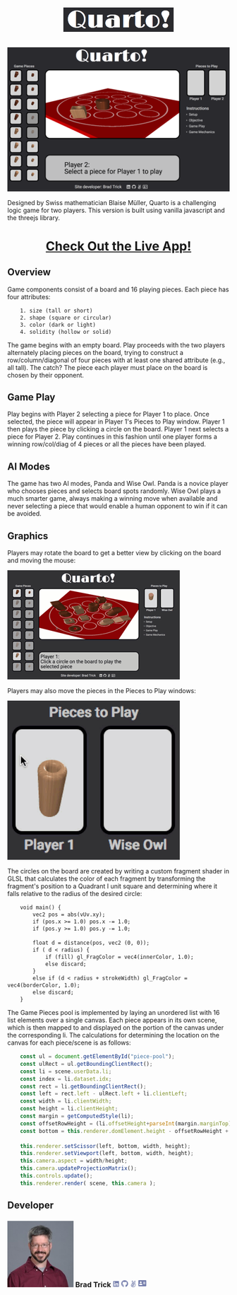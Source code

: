 # <p align="center"><img src="README_assets/QuartoLogo.png" width="250"></p>  

![Quarto](README_assets/QuartoGamePage.png)

Designed by Swiss mathematician Blaise Müller, Quarto is a challenging logic game for two players. This version is built using vanilla javascript and the threejs library.
# <p align="center"> [Check Out the Live App!][1] </p>

## Overview  
Game components consist of a board and 16 playing pieces. Each piece has four attributes: 

        1. size (tall or short)  
        2. shape (square or circular)  
        3. color (dark or light)  
        4. solidity (hollow or solid)  

The game begins with an empty board. Play proceeds with the two players alternately placing pieces on the board, trying to construct a row/column/diagonal of four pieces with at least one shared attribute (e.g., all tall). The catch? The piece each player must place on the board is chosen by their opponent.  
  
## Game Play
Play begins with Player 2 selecting a piece for Player 1 to place. Once selected, the piece will appear in Player 1's Pieces to Play window. Player 1 then plays the piece by clicking a circle on the board. Player 1 next selects a piece for Player 2. Play continues in this fashion until one player forms a winning row/col/diag of 4 pieces or all the pieces have been played.

## AI Modes
The game has two AI modes, Panda and Wise Owl. Panda is a novice player who chooses pieces and selects board spots randomly. Wise Owl plays a much smarter game, always making a winning move when available and never selecting a piece that would enable a human opponent to win if it can be avoided.

## Graphics
Players may rotate the board to get a better view by clicking on the board and moving the mouse:

![Moving Board](README_assets/QuartoMoveBoard.gif)

Players may also move the pieces in the Pieces to Play windows:

![Moving Piece](README_assets/QuartoMovePiece.gif)

The circles on the board are created by writing a custom fragment shader in GLSL that calculates the color of each fragment by transforming the fragment's position to a Quadrant I unit square and determining where it falls relative to the radius of the desired circle: 
```
    void main() {
        vec2 pos = abs(vUv.xy);
        if (pos.x >= 1.0) pos.x -= 1.0;
        if (pos.y >= 1.0) pos.y -= 1.0;

        float d = distance(pos, vec2 (0, 0));
        if ( d < radius) {
            if (fill) gl_FragColor = vec4(innerColor, 1.0);
            else discard;
        }
        else if (d < radius + strokeWidth) gl_FragColor = vec4(borderColor, 1.0);
        else discard;
    }
```

The Game Pieces pool is implemented by laying an unordered list with 16 list elements over a single canvas. Each piece appears in its own scene, which is then mapped to and displayed on the portion of the canvas under the corresponding li. The calculations for determining the location on the canvas for each piece/scene is as follows: 
```js 
    const ul = document.getElementById("piece-pool");
    const ulRect = ul.getBoundingClientRect();
    const li = scene.userData.li;
    const index = li.dataset.idx;
    const rect = li.getBoundingClientRect();
    const left = rect.left - ulRect.left + li.clientLeft;
    const width = li.clientWidth;
    const height = li.clientHeight;
    const margin = getComputedStyle(li);
    const offsetRowHeight = (li.offsetHeight+parseInt(margin.marginTop)+parseInt(margin.marginBottom)) * (1+Math.floor(index/2));
    const bottom = this.renderer.domElement.height - offsetRowHeight + parseInt(margin.marginBottom) + li.clientTop;
    
    this.renderer.setScissor(left, bottom, width, height);
    this.renderer.setViewport(left, bottom, width, height);
    this.camera.aspect = width/height;
    this.camera.updateProjectionMatrix();
    this.controls.update();
    this.renderer.render( scene, this.camera );

```

## Developer
### <img src="README_assets/Brad.jpg" width="150px"> **Brad Trick** [<img src="README_assets/linkedin-gray.svg" width='15px'>][2] [<img src="README_assets/github-gray.svg" width='16px'>][3] [<img src="README_assets/angellist-gray.svg" width='15px'>][4] [<img src="README_assets/portfolio-gray.svg" width='18px'>][5]  
 
[1]: https://brtrick.github.io/Quarto/
[2]: https://www.linkedin.com/in/bradley-trick/
[3]: https://github.com/brtrick
[4]: https://angel.co/u/bradley-trick
[5]: https://www.github.io/brtrick/